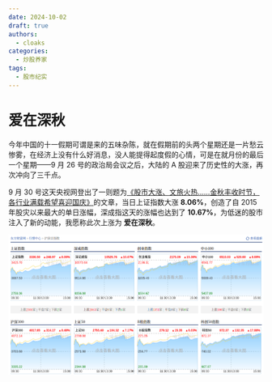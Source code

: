 ```yaml
---
date: 2024-10-02
draft: true
authors:
  - cloaks
categories:
  - 炒股养家
tags:
  - 股市纪实
---
```


# 爱在深秋

今年中国的十一假期可谓是来的五味杂陈，就在假期前的头两个星期还是一片愁云惨雾，在经济上没有什么好消息，没人能提得起度假的心情，可是在就月份的最后一个星期——9 月 26 号的政治局会议之后，大陆的 A 股迎来了历史性的大涨，再次冲向了三千点。

9 月 30 号这天央视网登出了一则题为[《股市大涨、文旅火热……金秋丰收时节，各行业满载希望喜迎国庆》](https://news.cctv.com/2024/09/30/ARTI4mhujEYOd0A3fsYmGPUL240930.shtml)的文章，当日上证指数大涨 **8.06%**，创造了自 2015 年股灾以来最大的单日涨幅，深成指这天的涨幅也达到了 **10.67%**，为低迷的股市注入了新的动能，我愿称此次上涨为 **爱在深秋**。

![沪深京指数](image.png)

<!-- more -->
